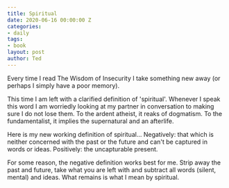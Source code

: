 ```yaml
---
title: Spiritual
date: 2020-06-16 00:00:00 Z
categories:
- daily
tags:
- book
layout: post
author: Ted
---
```


Every time I read The Wisdom of Insecurity I take something new away (or perhaps I simply have a poor memory).

This time I am left with a clarified definition of 'spiritual'. Whenever I speak this word I am worriedly looking at my partner in conversation to making sure I do not lose them. To the ardent atheist, it reaks of dogmatism. To the fundamentalist, it implies the supernatural and an afterlife.

Here is my new working definition of spiritual... Negatively: that which is neither concerned with the past or the future and can't be captured in words or ideas. Positively: the uncapturable present.

For some reason, the negative definition works best for me. Strip away the past and future, take what you are left with and subtract all words (silent, mental) and ideas. What remains is what I mean by spiritual. 
